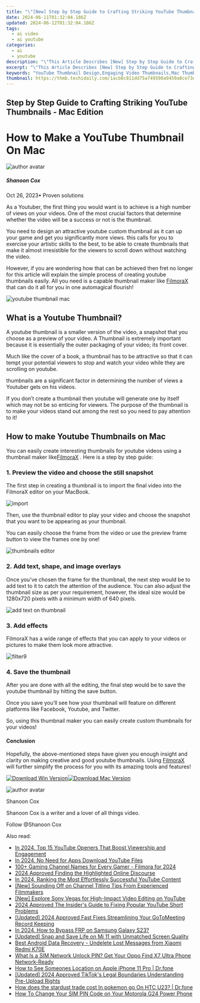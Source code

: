 ```yaml
---
title: "\"[New] Step by Step Guide to Crafting Striking YouTube Thumbnails - Mac Edition\""
date: 2024-06-11T01:32:04.186Z
updated: 2024-06-12T01:32:04.186Z
tags:
  - ai video
  - ai youtube
categories:
  - ai
  - youtube
description: "\"This Article Describes [New] Step by Step Guide to Crafting Striking YouTube Thumbnails - Mac Edition\""
excerpt: "\"This Article Describes [New] Step by Step Guide to Crafting Striking YouTube Thumbnails - Mac Edition\""
keywords: "YouTube Thumbnail Design,Engaging Video Thumbnails,Mac Thumbnail Creation,Video Thumbnails Guide,Crafting YouTube Images,Striking Thumbnail Tips,Enhancing Video Pics"
thumbnail: https://thmb.techidaily.com/1acb8c811dd75a749590a9459a8ce73dd17ec95c9b2687aeea798f4dbe27d8a4.jpg
---
```


## Step by Step Guide to Crafting Striking YouTube Thumbnails - Mac Edition

# How to Make a YouTube Thumbnail On Mac

![author avatar](https://images.wondershare.com/filmora/article-images/shannon-cox.jpg)

##### Shanoon Cox

 Oct 26, 2023• Proven solutions

As a Youtuber, the first thing you would want is to achieve is a high number of views on your videos. One of the most crucial factors that determine whether the video will be a success or not is the thumbnail.

 You need to design an attractive youtube custom thumbnail as it can up your game and get you significantly more views. this calls for you to exercise your artistic skills to the best, to be able to create thumbnails that make it almost irresistible for the viewers to scroll down without watching the video.

However, if you are wondering how that can be achieved then fret no longer for this article will explain the simple process of creating youtube thumbnails easily. All you need is a capable thumbnail maker like [FilmoraX](https://tools.techidaily.com/wondershare/filmora/download/) that can do it all for you in one automagical flourish!

![youtube thumbnail mac](https://images.wondershare.com/filmora/Mac-articles/youtube-thumbnail-mac.jpg)

## What is a Youtube Thumbnail?

A youtube thumbnail is a smaller version of the video, a snapshot that you choose as a preview of your video. A Thumbnail is extremely important because it is essentially the outer packaging of your video; its front cover.

Much like the cover of a book, a thumbnail has to be attractive so that it can tempt your potential viewers to stop and watch your video while they are scrolling on youtube.

thumbnails are a significant factor in determining the number of views a Youtuber gets on his videos.

If you don’t create a thumbnail then youtube will generate one by itself which may not be so enticing for viewers. The purpose of the thumbnail is to make your videos stand out among the rest so you need to pay attention to it!

## How to make Youtube Thumbnails on Mac

You can easily create interesting thumbnails for youtube videos using a thumbnail maker like[FilmoraX](https://tools.techidaily.com/wondershare/filmora/download/) . Here is a step by step guide:

### 1. Preview the video and choose the still snapshot

The first step in creating a thumbnail is to import the final video into the FilmoraX editor on your MacBook.

![import](https://images.wondershare.com/filmora/filmoraX/Guide-Mac/3.import-media-files.jpg)

Then, use the thumbnail editor to play your video and choose the snapshot that you want to be appearing as your thumbnail.

You can easily choose the frame from the video or use the preview frame button to view the frames one by one!

![thumbnails editor](https://images.wondershare.com/filmora/Mac-articles/thumbnails-editor.jpg)

### 2. Add text, shape, and image overlays

Once you’ve chosen the frame for the thumbnail, the next step would be to add text to it to catch the attention of the audience. You can also adjust the thumbnail size as per your requirement, however, the ideal size would be 1280x720 pixels with a minimum width of 640 pixels.

![add text on thumbnail](https://images.wondershare.com/filmora/Mac-articles/add-text-on-thumbnail.jpg)

### 3. Add effects

FilmoraX has a wide range of effects that you can apply to your videos or pictures to make them look more attractive.

![filter9](https://images.wondershare.com/filmora/guide/filter-9-mac.jpg)

### 4. Save the thumbnail

After you are done with all the editing, the final step would be to save the youtube thumbnail by hitting the save button.

Once you save you’ll see how your thumbnail will feature on different platforms like Facebook, Youtube, and Twitter.

So, using this thumbnail maker you can easily create custom thumbnails for your videos!

#### Conclusion

Hopefully, the above-mentioned steps have given you enough insight and clarity on making creative and good youtube thumbnails. Using [FilmoraX](https://tools.techidaily.com/wondershare/filmora/download/) will further simplify the process for you with its amazing tools and features!

[![Download Win Version](https://images.wondershare.com/filmora/guide/download-btn-win.jpg)](https://tools.techidaily.com/wondershare/filmora/download/)[![Download Mac Version](https://images.wondershare.com/filmora/guide/download-btn-mac.jpg)](https://tools.techidaily.com/wondershare/filmora/download/)

![author avatar](https://images.wondershare.com/filmora/article-images/shannon-cox.jpg)

Shanoon Cox

Shanoon Cox is a writer and a lover of all things video.

Follow @Shanoon Cox

<span class="atpl-alsoreadstyle">Also read:</span>
<div><ul>
<li><a href="https://youtube-help.techidaily.com/in-2024-top-15-youtube-openers-that-boost-viewership-and-engagement/"><u>In 2024, Top 15 YouTube Openers That Boost Viewership and Engagement</u></a></li>
<li><a href="https://youtube-help.techidaily.com/in-2024-no-need-for-apps-download-youtube-files/"><u>In 2024, No Need for Apps  Download YouTube Files</u></a></li>
<li><a href="https://youtube-help.techidaily.com/100plus-gaming-channel-names-for-every-gamer-filmora-for-2024/"><u>100+ Gaming Channel Names for Every Gamer - Filmora for 2024</u></a></li>
<li><a href="https://youtube-help.techidaily.com/2024-approved-finding-the-highlighted-online-discourse/"><u>2024 Approved  Finding the Highlighted Online Discourse</u></a></li>
<li><a href="https://youtube-help.techidaily.com/in-2024-ranking-the-most-effortlessly-successful-youtube-content/"><u>In 2024, Ranking the Most Effortlessly Successful YouTube Content</u></a></li>
<li><a href="https://youtube-help.techidaily.com/new-sounding-off-on-channel-titling-tips-from-experienced-filmmakers/"><u>[New] Sounding Off on Channel Titling  Tips From Experienced Filmmakers</u></a></li>
<li><a href="https://youtube-help.techidaily.com/new-explore-sony-vegas-for-high-impact-video-editing-on-youtube/"><u>[New] Explore Sony Vegas for High-Impact Video Editing on YouTube</u></a></li>
<li><a href="https://youtube-help.techidaily.com/2024-approved-the-insiders-guide-to-fixing-popular-youtube-short-problems/"><u>2024 Approved  The Insider's Guide to Fixing Popular YouTube Short Problems</u></a></li>
<li><a href="https://screen-activity-recording.techidaily.com/updated-2024-approved-fast-fixes-streamlining-your-gotomeeting-record-keeping/"><u>[Updated] 2024 Approved  Fast Fixes  Streamlining Your GoToMeeting Record Keeping</u></a></li>
<li><a href="https://android-frp.techidaily.com/in-2024-how-to-bypass-frp-on-samsung-galaxy-s23-by-drfone-android/"><u>In 2024, How to Bypass FRP on Samsung Galaxy S23?</u></a></li>
<li><a href="https://screen-capture.techidaily.com/updated-snap-and-save-life-on-mi-11-with-unmatched-screen-quality/"><u>[Updated] Snap and Save Life on Mi 11 with Unmatched Screen Quality</u></a></li>
<li><a href="https://phone-solutions.techidaily.com/best-android-data-recovery-undelete-lost-messages-from-xiaomi-redmi-k70e-by-fonelab-android-recover-messages/"><u>Best Android Data Recovery - Undelete Lost Messages from Xiaomi Redmi K70E</u></a></li>
<li><a href="https://sim-unlock.techidaily.com/what-is-a-sim-network-unlock-pin-get-your-oppo-find-x7-ultra-phone-network-ready-by-drfone-android/"><u>What Is a SIM Network Unlock PIN? Get Your Oppo Find X7 Ultra Phone Network-Ready</u></a></li>
<li><a href="https://iphone-location.techidaily.com/how-to-see-someones-location-on-apple-iphone-11-pro-drfone-by-drfone-virtual-ios/"><u>How to See Someones Location on Apple iPhone 11 Pro | Dr.fone</u></a></li>
<li><a href="https://tiktok-video-recordings.techidaily.com/updated-2024-approved-tiktoks-legal-boundaries-understanding-pre-upload-rights/"><u>[Updated] 2024 Approved  TikTok's Legal Boundaries  Understanding Pre-Upload Rights</u></a></li>
<li><a href="https://android-pokemon-go.techidaily.com/how-does-the-stardust-trade-cost-in-pokemon-go-on-htc-u23-drfone-by-drfone-virtual-android/"><u>How does the stardust trade cost In pokemon go On HTC U23? | Dr.fone</u></a></li>
<li><a href="https://sim-unlock.techidaily.com/how-to-change-your-sim-pin-code-on-your-motorola-g24-power-phone-by-drfone-android/"><u>How To Change Your SIM PIN Code on Your Motorola G24 Power Phone</u></a></li>
</ul></div>

<ins class="adsbygoogle"
      style="display:block"
      data-ad-client="ca-pub-7571918770474297"
      data-ad-slot="8358498916"
      data-ad-format="auto"
      data-full-width-responsive="true"></ins>